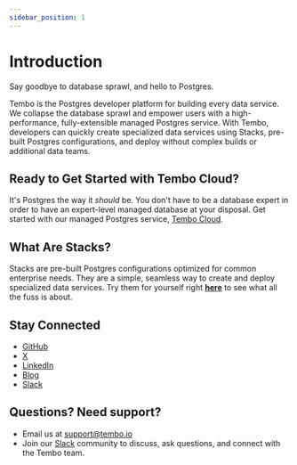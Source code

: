```yaml
---
sidebar_position: 1
---
```


# Introduction

Say goodbye to database sprawl, and hello to Postgres. 

Tembo is the Postgres developer platform for building every data service. We collapse the database sprawl and empower users with a high-performance, fully-extensible managed Postgres service. With Tembo, developers can quickly create specialized data services using Stacks, pre-built Postgres configurations, and deploy without complex builds or additional data teams.

## Ready to Get Started with Tembo Cloud?

It's Postgres the way it *should* be. You don't have to be a database expert in order to have an expert-level managed database at your disposal. Get started with our managed Postgres service, [Tembo Cloud](https://cloud.tembo.io).

## What Are Stacks?

Stacks are pre-built Postgres configurations optimized for common enterprise needs. They are a simple, seamless way to create and deploy specialized data services. Try them for yourself right **[here](/docs/category/tembo-stacks)** to see what all the fuss is about.


## Stay Connected

- [GitHub](http://github.com/tembo-io)
- [X](https://x.com/tembo_io)
- [LinkedIn](https://www.linkedin.com/company/tembo-inc/)
- [Blog](/blog)
- [Slack](https://join.slack.com/t/tembocommunity/shared_invite/zt-24adoic5s-XULZMVjA0blApbpkPA7PXw)

## Questions? Need support?

- Email us at support@tembo.io
- Join our [Slack](https://join.slack.com/t/tembocommunity/shared_invite/zt-24adoic5s-XULZMVjA0blApbpkPA7PXw) community to discuss, ask questions, and connect with the Tembo team. 
